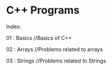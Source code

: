 # C++ Programs 

Index: 

01 : Basics                                                                                                                 //Basics of C++

02 : Arrays                                                                                                                 //Problems related to arrays

03 : Strings                                                                                                                 //Problems related to Strings
